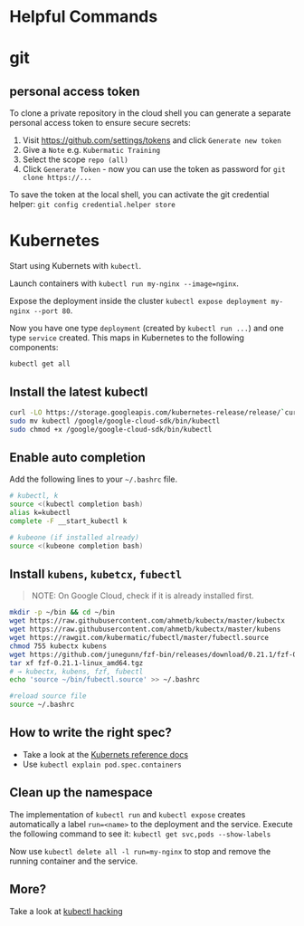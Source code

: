 # Helpful Commands

# git

## personal access token

To clone a private repository in the cloud shell you can generate a separate personal access token to ensure secure secrets:
1. Visit https://github.com/settings/tokens and click `Generate new token`   
2. Give a `Note` e.g. `Kubermatic Training`
3. Select the scope `repo (all)`
4. Click `Generate Token` - now you can use the token as password for `git clone https://...`

To save the token at the local shell, you can activate the git credential helper: `git config credential.helper store`

# Kubernetes

Start using Kubernets with `kubectl`.

Launch containers with `kubectl run my-nginx --image=nginx`. 

Expose the deployment inside the cluster `kubectl expose deployment my-nginx --port 80`.

Now you have one type `deployment` (created by `kubectl run ...`) and one type `service` created. This maps in Kubernetes to the following components:

`kubectl get all`

## Install the latest kubectl

```bash
curl -LO https://storage.googleapis.com/kubernetes-release/release/`curl -s https://storage.googleapis.com/kubernetes-release/release/stable.txt`/bin/linux/amd64/kubectl
sudo mv kubectl /google/google-cloud-sdk/bin/kubectl
sudo chmod +x /google/google-cloud-sdk/bin/kubectl
```

## Enable auto completion

Add the following lines to your `~/.bashrc` file.

```bash
# kubectl, k
source <(kubectl completion bash)
alias k=kubectl
complete -F __start_kubectl k

# kubeone (if installed already)
source <(kubeone completion bash)
```

## Install `kubens`, `kubetcx`, `fubectl`
>NOTE: On Google Cloud, check if it is already installed first.

```bash
mkdir -p ~/bin && cd ~/bin
wget https://raw.githubusercontent.com/ahmetb/kubectx/master/kubectx
wget https://raw.githubusercontent.com/ahmetb/kubectx/master/kubens
wget https://rawgit.com/kubermatic/fubectl/master/fubectl.source
chmod 755 kubectx kubens
wget https://github.com/junegunn/fzf-bin/releases/download/0.21.1/fzf-0.21.1-linux_amd64.tgz
tar xf fzf-0.21.1-linux_amd64.tgz
# → kubectx, kubens, fzf, fubectl
echo 'source ~/bin/fubectl.source' >> ~/.bashrc

#reload source file
source ~/.bashrc
```

## How to write the right spec?

* Take a look at the [Kubernets reference docs](https://kubernetes.io/docs/reference/)
* Use `kubectl explain pod.spec.containers` 

## Clean up the namespace

The implementation of `kubectl run` and `kubectl expose` creates automatically a label `run=<name>` to the deployment and the service. Execute the following command to see it:
`kubectl get svc,pods --show-labels` 

Now use `kubectl delete all -l run=my-nginx` to stop and remove the running container and the service.

## More?

Take a look at [kubectl hacking](https://github.com/loodse/kubectl-hacking)
